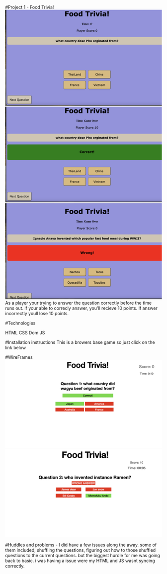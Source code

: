 #Project 1 - Food Trivia!
![img](images/foodTrivia.png)
![img](images/FoodTriva01.jpeg)
![img](images/FoodTrivia02.jpeg)
As a player your trying to answer the question correctly before the time runs out. if your able to  correcly answer, you'll recieve 10 points. If answer incorrectly youll lose 10 points. 

#Technologies

HTML
CSS
Dom JS

#Installation instructions 
This is a browers base game so just click on the link below



#WireFrames
![img](images/project1.6.001.jpeg)
![img](images/project1.6.002.jpeg)

#Huddles and problems -
I did have a few issues along the away. some of them included; shuffling the questions, figuring out how to those shuffled questions to the current questions. but the biggest hurdle for me was going back to basic. i was having a issue were my HTML and JS wasnt syncing correctly.